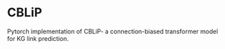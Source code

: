 # CBLiP
Pytorch implementation of CBLiP- a connection-biased transformer model for KG link prediction.
